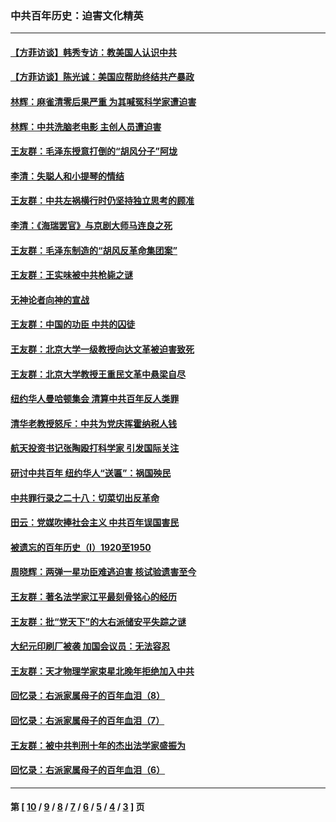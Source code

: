 ### 中共百年历史：迫害文化精英
---
#### [【方菲访谈】韩秀专访：教美国人认识中共](../../pages/nf1176111/n13821310.md?01290430) 
#### [【方菲访谈】陈光诚：美国应帮助终结共产暴政](../../pages/nf1176111/n13759521.md?01290430) 
#### [林辉：麻雀清零后果严重 为其喊冤科学家遭迫害](../../pages/nf1176111/n13746900.md?01290430) 
#### [林辉：中共洗脑老电影 主创人员遭迫害](../../pages/nf1176111/n13699437.md?01290430) 
#### [王友群：毛泽东授意打倒的“胡风分子”阿垅](../../pages/nf1176111/n13592541.md?01290430) 
#### [李清：失聪人和小提琴的情结](../../pages/nf1176111/n13459280.md?01290430) 
#### [王友群：中共左祸横行时仍坚持独立思考的顾准](../../pages/nf1176111/n13444722.md?01290430) 
#### [李清：《海瑞罢官》与京剧大师马连良之死](../../pages/nf1176111/n13412316.md?01290430) 
#### [王友群：毛泽东制造的“胡风反革命集团案”](../../pages/nf1176111/n13324909.md?01290430) 
#### [王友群：王实味被中共枪毙之谜](../../pages/nf1176111/n13307502.md?01290430) 
#### [无神论者向神的宣战](../../pages/nf1176111/n13281535.md?01290430) 
#### [王友群：中国的功臣 中共的囚徒](../../pages/nf1176111/n13291790.md?01290430) 
#### [王友群：北京大学一级教授向达文革被迫害致死](../../pages/nf1176111/n13150966.md?01290430) 
#### [王友群：北京大学教授王重民文革中悬梁自尽](../../pages/nf1176111/n13084645.md?01290430) 
#### [纽约华人曼哈顿集会 清算中共百年反人类罪](../../pages/nf1176111/n13084157.md?01290430) 
#### [清华老教授怒斥：中共为党庆挥霍纳税人钱](../../pages/nf1176111/n13071430.md?01290430) 
#### [航天投资书记张陶殴打科学家 引发国际关注](../../pages/nf1176111/n13069132.md?01290430) 
#### [研讨中共百年 纽约华人“送匾”：祸国殃民](../../pages/nf1176111/n13057367.md?01290430) 
#### [中共罪行录之二十八：切菜切出反革命](../../pages/nf1176111/n13030600.md?01290430) 
#### [田云：党媒吹捧社会主义 中共百年误国害民](../../pages/nf1176111/n13006682.md?01290430) 
#### [被遗忘的百年历史（I）1920至1950](../../pages/nf1176111/n12986411.md?01290430) 
#### [周晓辉：两弹一星功臣难逃迫害 核试验遗害至今](../../pages/nf1176111/n12974997.md?01290430) 
#### [王友群：著名法学家江平最刻骨铭心的经历](../../pages/nf1176111/n12970787.md?01290430) 
#### [王友群：批“党天下”的大右派储安平失踪之谜](../../pages/nf1176111/n12954229.md?01290430) 
#### [大纪元印刷厂被袭 加国会议员：无法容忍](../../pages/nf1176111/n12883028.md?01290430) 
#### [王友群：天才物理学家束星北晚年拒绝加入中共](../../pages/nf1176111/n12792913.md?01290430) 
#### [回忆录：右派家属母子的百年血泪（8）](../../pages/nf1176111/n12706196.md?01290430) 
#### [回忆录：右派家属母子的百年血泪（7）](../../pages/nf1176111/n12706191.md?01290430) 
#### [王友群：被中共判刑十年的杰出法学家盛振为](../../pages/nf1176111/n12706141.md?01290430) 
#### [回忆录：右派家属母子的百年血泪（6）](../../pages/nf1176111/n12698863.md?01290430) 

---
#### 第 [ [10](./10.md?01290430) / [9](./9.md?01290430) / [8](./8.md?01290430) / [7](./7.md?01290430) / [6](./6.md?01290430) / [5](./5.md?01290430) / [4](./4.md?01290430) / [3](./3.md?01290430) ] 页
